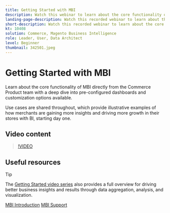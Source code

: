 ```yaml
---
title: Getting Started with MBI
description: Watch this webinar to learn about the core functionality of MBI for your Adobe Commerce or Magento Open Source store.
landing-page-description: Watch this recorded webinar to learn about the core functionality of MBI for your Adobe Commerce or Magento Open Source store.
short-description: Watch this recorded webinar to learn about the core functionality of MBI for your Adobe Commerce or Magento Open Source store.
kt: 10408
solution: Commerce, Magento Business Intelligence
role: Leader, User, Data Architect
level: Beginner
thumbnail: 342501.jpeg
---
```

# Getting Started with MBI

Learn about the core functionality of MBI directly from the Commerce Product team with a deep dive into pre-configured dashboards and customization options available.

Use cases are shared throughout, which provide illustrative examples of how merchants are gaining more insights and driving more growth in their stores with BI, starting day one.

## Video content

>[!VIDEO](https://video.tv.adobe.com/v/342501?quality=12&learn=on)

## Useful resources

>[!TIP]
>
>The [Getting Started video series](https://experienceleague.adobe.com/docs/commerce-learn/tutorials/mbi/introduction/1-overview.html) also provides a full overview for driving better business insights and results through data aggregation, analysis, and visualization.

[MBI Introduction](https://experienceleague.adobe.com/docs/commerce-business-intelligence/mbi/getting-started.html)
[MBI Support](https://experienceleague.adobe.com/docs/commerce-knowledge-base/kb/troubleshooting/miscellaneous/mbi-service-policies.html)
